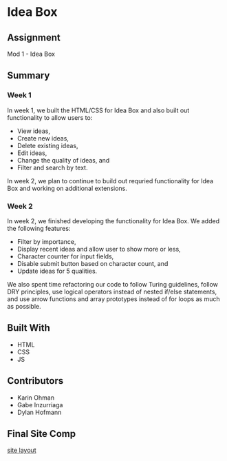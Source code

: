 # Idea Box

## Assignment
Mod 1 - Idea Box

## Summary
### Week 1
In week 1, we built the HTML/CSS for Idea Box and also built out functionality to allow users to:
* View ideas,
* Create new ideas,
* Delete existing ideas,
* Edit ideas,
* Change the quality of ideas, and
* Filter and search by text.

In week 2, we plan to continue to build out requried functionality for Idea Box and working on additional extensions.

### Week 2
In week 2, we finished developing the functionality for Idea Box. We added the following features:
* Filter by importance,
* Display recent ideas and allow user to show more or less,
* Character counter for input fields,
* Disable submit button based on character count, and
* Update ideas for 5 qualities.

We also spent time refactoring our code to follow Turing guidelines, follow DRY principles, use logical operators instead of nested if/else statements, and use arrow functions and array prototypes instead of for loops as much as possible.

## Built With
* HTML
* CSS
* JS

## Contributors
* Karin Ohman
* Gabe Inzurriaga
* Dylan Hofmann

## Final Site Comp
[site layout](!site-layout.png)
